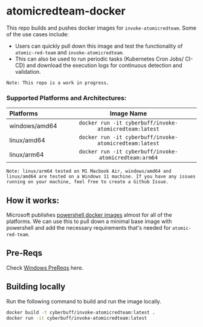 # atomicredteam-docker

This repo builds and pushes docker images for `invoke-atomicredteam`. Some of the use cases include:

- Users can quickly pull down this image and test the functionality of `atomic-red-team` and `invoke-atomicredteam`.
- This can also be used to run periodic tasks (Kubernetes Cron Jobs/ CI-CD) and download the execution logs for continuous detection and validation.

```
Note: This repo is a work in progress.
```
### Supported Platforms and Architectures:

| Platforms   |              Image Name              |
| :---------- | :----------------------------------: |
| windows/amd64 | `docker run -it cyberbuff/invoke-atomicredteam:latest` |
| linux/amd64 | `docker run -it cyberbuff/invoke-atomicredteam:latest` |
| linux/arm64 | `docker run -it cyberbuff/invoke-atomicredteam:arm64` |

```
Note: linux/arm64 tested on M1 Macbook Air, windows/amd64 and linux/amd64 are tested on a Windows 11 machine. If you have any issues running on your machine, feel free to create a Github Issue.
```

## How it works:

Microsoft publishes [powershell docker images](https://hub.docker.com/_/microsoft-powershell) almost for all of the platforms. We can use this to pull down a minimal base image with powershell and add the necessary requirements that's needed for `atomic-red-team`.


## Pre-Reqs
Check [Windows PreReqs](https://learn.microsoft.com/en-us/virtualization/windowscontainers/quick-start/set-up-environment?tabs=dockerce) here.

## Building locally

Run the following command to build and run the image locally.

```sh
docker build -t cyberbuff/invoke-atomicredteam:latest .
docker run -it cyberbuff/invoke-atomicredteam:latest
```
